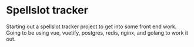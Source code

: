 # Spellslot tracker
Starting out a spellslot tracker project to get into some front end work. Going to be using vue, vuetify, postgres, redis, nginx, and golang to work it out.
